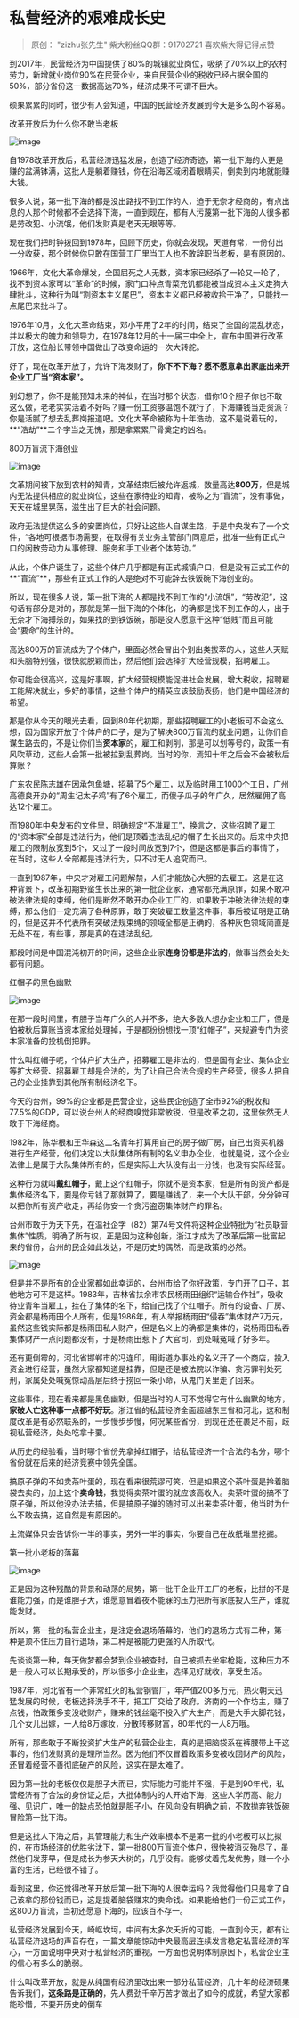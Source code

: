 # 私营经济的艰难成长史



> 原创： "zizhu张先生" 紫大粉丝QQ群：91702721 喜欢紫大得记得点赞

到2017年，民营经济为中国提供了80%的城镇就业岗位，吸纳了70%以上的农村劳力，新增就业岗位90%在民营企业，来自民营企业的税收已经占据全国的50%，部分省份这一数据高达70%，经济成果不可谓不巨大。

硕果累累的同时，很少有人会知道，中国的民营经济发展到今天是多么的不容易。

 改革开放后为什么你不敢当老板

![image](http://upload-images.jianshu.io/upload_images/14971513-b3231bdde688366e?imageMogr2/auto-orient/strip|imageView2/2/w/1240)

自1978改革开放后，私营经济迅猛发展，创造了经济奇迹，第一批下海的人更是赚的盆满钵满，这批人是躺着赚钱，你在沿海区域闭着眼睛买，倒卖到内地就能赚大钱。

很多人说，第一批下海的都是没出路找不到工作的人，迫于无奈才经商的，有点出息的人那个时候都不会选择下海，一直到现在，都有人污蔑第一批下海的人很多都是劳改犯、小流氓，他们发财真是老天无眼等等。

现在我们把时钟拨回到1978年，回顾下历史，你就会发现，天道有常，一份付出一分收获，那个时候你只敢在国营工厂里当工人也不敢辞职当老板，是有原因的。

1966年，文化大革命爆发，全国屈死之人无数，资本家已经杀了一轮又一轮了，找不到资本家可以“革命”的时候，家门口种点青菜充饥都能被当成资本主义走狗大肆批斗，这种行为叫“割资本主义尾巴”，资本主义都已经被收拾干净了，只能找一点尾巴来批斗了。

1976年10月，文化大革命结束，邓小平用了2年的时间，结束了全国的混乱状态，并以极大的魄力和领导力，在1978年12月的十一届三中全上，宣布中国进行改革开放，这位船长带领中国做出了改变命运的一次大转舵。

好了，现在改革开放了，允许下海发财了，**你下不下海？愿不愿意拿出家底出来开企业工厂当“资本家”。**

别幻想了，你不是能预知未来的神仙，在当时那个状态，借你10个胆子你也不敢这么做，老老实实活着不好吗？赚一份工资够温饱不就行了，下海赚钱当走资派？你是活腻了想去乱葬岗报道吧。文化大革命被称为十年浩劫，这不是说着玩的，**“浩劫”**二个字当之无愧，那是拿累累尸骨奠定的凶名。

 800万盲流下海创业

![image](http://upload-images.jianshu.io/upload_images/14971513-e8acaf3e2b0ea30f?imageMogr2/auto-orient/strip|imageView2/2/w/1240)

文革期间被下放到农村的知青，文革结束后被允许返城，数量高达**800万**，但是城内无法提供相应的就业岗位，这些在家待业的知青，被称之为“盲流”，没有事做，天天在城里晃荡，滋生出了巨大的社会问题。

政府无法提供这么多的安置岗位，只好让这些人自谋生路，于是中央发布了一个文件，“各地可根据市场需要，在取得有关业务主管部门同意后，批准一些有正式户口的闲散劳动力从事修理、服务和手工业者个体劳动。”

从此，个体户诞生了，这些个体户几乎都是有正式城镇户口，但是没有正式工作的**“盲流”**，那些有正式工作的人是绝对不可能辞去铁饭碗下海创业的。

所以，现在很多人说，第一批下海的人都是找不到工作的“小流氓”，“劳改犯”，这句话有部分是对的，那就是第一批下海的个体化，的确都是找不到工作的人，出于无奈才下海搏杀的，如果找的到铁饭碗，那是没人愿意干这种“低贱”而且可能会“要命”的生计的。

高达800万的盲流成为了个体户，里面必然会冒出个别出类拔萃的人，这些人天赋和头脑特别强，很快就脱颖而出，然后他们会选择扩大经营规模，招聘雇工。

你可能会很高兴，这是好事啊，扩大经营规模能促进社会发展，增大税收，招聘雇工能解决就业，多好的事情，这些个体户的精英应该鼓励表扬，他们是中国经济的希望。

那是你从今天的眼光去看，回到80年代初期，那些招聘雇工的小老板可不会这么想，因为国家开放了个体户的口子，是为了解决800万盲流的就业问题，让你们自谋生路去的，不是让你们当**资本家**的，雇工和剥削，那是可以划等号的，政策一有风吹草动，这些人会第一批被拉到乱葬岗。当时的你，焉知十年之后会不会被秋后算账？

广东农民陈志雄在因承包鱼塘，招募了5个雇工，以及临时用工1000个工日，广州高德良开办的“周生记太子鸡”有了6个雇工，而傻子瓜子的年广久，居然雇佣了高达12个雇工。

而1980年中央发布的文件里，明确规定“不准雇工”，换言之，这些招聘了雇工的“资本家”全部是违法行为，他们是顶着违法乱纪的帽子生长出来的。后来中央把雇工的限制放宽到5个，又过了一段时间放宽到7个，但是这都是事后的事情了，在当时，这些人全部都是违法行为，只不过无人追究而已。

一直到1987年，中央才对雇工问题解禁，人们才能放心大胆的去雇工。这是在这种背景下，改革初期野蛮生长出来的第一批企业家，通常都充满原罪，如果不敢冲破法律法规的束缚，他们是断然不敢开办企业工厂的，如果敢于冲破法律法规的束缚，那么他们一定充满了各种原罪，敢于突破雇工数量这件事，事后被证明是正确的，但是这并不代表所有突破法规束缚的领域全都是正确的，各种灰色领域简直是无处不在，有些事，那是真的在违法乱纪。

那段时间是中国混沌初开的时间，这些企业家**连身份都是非法的**，做事当然会处处都有问题。

 红帽子的黑色幽默

![image](http://upload-images.jianshu.io/upload_images/14971513-6541ba2a30793c62?imageMogr2/auto-orient/strip|imageView2/2/w/1240)

在那一段时间里，有胆子当年广久的人并不多，绝大多数人想办企业和工厂，但是怕被秋后算账当资本家给处理掉，于是都纷纷想找一顶“红帽子”，来规避专门为资本家准备的投机倒把罪。

什么叫红帽子呢，个体户扩大生产，招募雇工是非法的，但是国有企业、集体企业等扩大经营、招募雇工却是合法的，为了让自己合法合规的生产经营，很多人把自己的企业挂靠到其他所有制经济名下。

今天的台州，99%的企业都是民营企业，这些民企创造了全市92%的税收和77.5%的GDP，可以说台州人的经商嗅觉非常敏锐，但是改革之初，这里依然无人敢于下海经商。

1982年，陈华根和王华森这二名青年打算用自己的房子做厂房，自己出资买机器进行生产经营，他们决定以大队集体所有制的名义申办企业，也就是说，这个企业法律上是属于大队集体所有的，但是实际上大队没有出一分钱，也没有实际经营。

这种行为就叫**戴红帽子**，戴上这个红帽子，你就不是资本家，但是所有的资产都是集体经济名下，要是你亏钱了那就算了，要是赚钱了，来一个大队干部，分分钟可以把你所有资产收走，再给你安一个贪污盗窃集体财产的罪名。

台州市敢于为天下先，在温社企字（82）第74号文件将这种企业特批为“社员联营集体”性质，明确了所有权，正是因为这种创新，浙江才成为了改革后第一批富起来的省份，台州的民企如此发达，不是历史的偶然，而是政策的必然。

![image](http://upload-images.jianshu.io/upload_images/14971513-ad861ff4bdbfc32b?imageMogr2/auto-orient/strip|imageView2/2/w/1240)

但是并不是所有的企业家都如此幸运的，台州市给了你好政策，专门开了口子，其他地方可不是这样。1983年，吉林省扶余市农民杨雨田组织“运输合作社”，吸收待业青年当雇工，挂在了集体的名下，给自己找了个红帽子。所有的设备、厂房、资金都是杨雨田个人所有，但是1986年，有人举报杨雨田“侵吞”集体财产7万元，虽然这些钱实际都是杨雨田私人财产，但是名义上的确都是集体的，说杨雨田私吞集体财产一点问题都没有，于是杨雨田惹下了大官司，到处喊冤喊了好多年。

还有更倒霉的，河北省邯郸市的冯连印，用街道办事处的名义开了一个商店，投入资金进行经营，虽然大家都知道是挂靠，但是还是被法院以诈骗、贪污罪判处死刑，家属处处喊冤惊动高层后终于捞回一条小命，从鬼门关里走了回来。

这些事件，现在看来都是黑色幽默，但是当时的人可不觉得它有什么幽默的地方，**家破人亡这种事一点都不好玩**。浙江省的私营经济全面超越东三省和河北，这和制度改革是有必然联系的，一步慢步步慢，何况某些省份，到现在还在裹足不前，歧视私营经济，处处吃拿卡要。

从历史的经验看，当时哪个省份先拿掉红帽子，给私营经济一个合法的名分，哪个省份就在后来的经济竞赛中领先全国。

搞原子弹的不如卖茶叶蛋的，现在看来很荒谬可笑，但是如果这个茶叶蛋是拎着脑袋去卖的，加上这个**卖命钱**，我觉得卖茶叶蛋的就应该高收入。卖茶叶蛋的搞不了原子弹，所以他没办法去搞，但是搞原子弹的随时可以出来卖茶叶蛋，他当时为什么不敢去搞，这自然是有原因的。

主流媒体只会告诉你一半的事实，另外一半的事实，你要自己在故纸堆里挖掘。

 第一批小老板的落幕

![image](http://upload-images.jianshu.io/upload_images/14971513-09a1b548268ecfe5?imageMogr2/auto-orient/strip|imageView2/2/w/1240)

正是因为这种残酷的背景和动荡的局势，第一批干企业开工厂的老板，比拼的不是谁能力强，而是谁胆子大，谁愿意冒着夜不能寐的压力把所有家底投入生产，谁就能发财。

所以，第一批的私营企业主，是注定会退场落幕的，他们的退场方式有二种，第一种是顶不住压力自行退场，第二种是被能力更强的人所取代。

先谈谈第一种，每天做梦都会梦到企业被查封，自己被抓去坐牢枪毙，这种压力不是一般人可以长期承受的，所以很多小企业主，选择见好就收，享受生活。

1987年，河北省有一个非常红火的私营钢管厂，年产值200多万元，热火朝天迅猛发展的时候，老板选择洗手不干，把工厂交给了政府。济南的一个作坊主，赚了点钱，怕政策多变没收财产，赚来的钱丝毫不投入扩大生产，而是大手大脚花钱，几个女儿出嫁，一人给8万嫁妆，分散转移财富，80年代的一人8万哦。

所有，那些敢于不断投资扩大生产的私营企业主，真的是把脑袋系在裤腰带上干这事的，他们发财真的是理所当然。因为他们不仅冒着政策多变被收回财产的风险，还冒着经营不善彻底破产的风险，这实在是太难了。

因为第一批的老板仅仅是胆子大而已，实际能力可能并不强，于是到90年代，私营经济有了合法的身份证之后，大批体制内的人开始下海，这些人学历高、能力强、见识广，唯一的缺点恐怕就是胆子小，在风向没有明确之前，不敢抛弃铁饭碗冒险第一批下海。

但是这批人下海之后，其管理能力和生产效率根本不是第一批的小老板可以比拟的，在市场经济的优胜劣汰下，第一批800万盲流个体户，很快被消灭殆尽了，虽然他们发芽早，但是成长为参天大树的，几乎没有。能够仗着先发优势，赚一个小富的生活，已经很不错了。

看到这里，你还觉得改革开放后第一批下海的人很幸运吗？我觉得他们只是拿了自己该拿的那份钱而已，这是提着脑袋赚来的卖命钱。如果能给他们一份正式工作，这800万盲流，当初还愿意下海的，应该百不存一。

私营经济发展到今天，崎岖坎坷，中间有太多次夭折的可能，一直到今天，都有让私营经济退场的声音存在，一篇文章能惊动中央最高层连续发言稳定私营经济的军心，一方面说明中央对于私营经济的重视，一方面也说明体制原因下，私营企业主的信心有多么的脆弱。

什么叫改革开放，就是从纯国有经济里改出来一部分私营经济，几十年的经济硕果告诉我们，**这条路是正确的**，先人费劲千辛万苦才做出了如今的成就，希望大家都能珍惜，不要开历史的倒车

